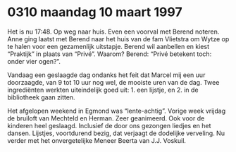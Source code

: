 # 0310 maandag 10 maart 1997
Het is nu 17:48. Op weg naar huis. Even een voorval met Berend noteren. Anne ging laatst met Berend naar het huis van de fam Vlietstra om Wytze op te halen voor een gezamenlijk uitstapje. Berend wil aanbellen en kiest “Praktijk” in plaats van “Privé”. Waarom? Berend: “Privé betekent toch: onder vier ogen?”. 

Vandaag een geslaagde dag ondanks het feit dat Marcel mij een uur doorzaagde, van 9 tot 10 uur nog wel, de mooiste uren van de dag. Twee ingrediënten werkten uiteindelijk goed uit: 1. een lijstje, en 2. in de bibliotheek gaan zitten.

Het afgelopen weekend in Egmond was “lente-achtig”. Vorige week vrijdag de bruiloft van Mechteld en Herman. Zeer geanimeerd. Ook voor de kinderen heel geslaagd. Inclusief de door ons gezongen liedjes en het dansen. Lijstjes, voortdurend bezig, dat verjaagt de dodelijke verveling. Nu verder met het onvergetelijke Meneer Beerta van J.J. Voskuil.

